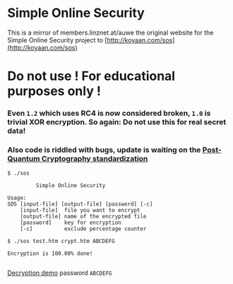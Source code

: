 # Simple Online Security

This is a mirror of members.linznet.at/auwe the original website
for the Simple Online Security project to [http://koyaan.com/sos](http://koyaan.com/sos)

# Do not use ! For educational purposes only !

###  Even `1.2` which uses RC4 is now considered broken, `1.0` is trivial XOR encryption. So again: **Do not use this for real secret data!**

### Also code is riddled with bugs, update is waiting on the [Post-Quantum Cryptography standardization](https://csrc.nist.gov/Projects/Post-Quantum-Cryptography)
  
```
$ ./sos 

         Simple Online Security

Usage:
SOS [input-file] [output-file] [password] [-c]
    [input-file]  file you want to encrypt
    [output-file] name of the encrypted file
    [password]    key for encryption
    [-c]          exclude percentage counter

$ ./sos test.htm crypt.htm ABCDEFG

Encryption is 100.00% done!
    
```

[Decryption demo](http://koyaan.com/sos/1.2/crypt.htm) password `ABCDEFG`
